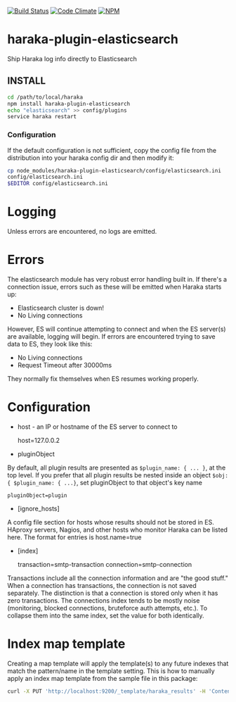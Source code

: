 [![Build Status][ci-img]][ci-url]
[![Code Climate][clim-img]][clim-url]
[![NPM][npm-img]][npm-url]

# haraka-plugin-elasticsearch

Ship Haraka log info directly to Elasticsearch

## INSTALL

```sh
cd /path/to/local/haraka
npm install haraka-plugin-elasticsearch
echo "elasticsearch" >> config/plugins
service haraka restart
```

### Configuration

If the default configuration is not sufficient, copy the config file from the distribution into your haraka config dir and then modify it:

```sh
cp node_modules/haraka-plugin-elasticsearch/config/elasticsearch.ini
config/elasticsearch.ini
$EDITOR config/elasticsearch.ini
```

# Logging

Unless errors are encountered, no logs are emitted.

# Errors

The elasticsearch module has very robust error handling built in. If there's a
connection issue, errors such as these will be emitted when Haraka starts
up:

- Elasticsearch cluster is down!
- No Living connections

However, ES will continue attempting to connect and when the ES server(s) are
available, logging will begin. If errors are encountered trying to save data
to ES, they look like this:

- No Living connections
- Request Timeout after 30000ms

They normally fix themselves when ES resumes working properly.

# Configuration

- host - an IP or hostname of the ES server to connect to

  host=127.0.0.2

- pluginObject

By default, all plugin results are presented as `$plugin_name: { ... }`, at
the top level. If you prefer that all plugin results be nested inside an
object `$obj: { $plugin_name: { ...}`, set pluginObject to that object's key name

    pluginObject=plugin

- [ignore_hosts]

A config file section for hosts whose results should not be stored in
ES. HAproxy servers, Nagios, and other hosts who monitor Haraka can be listed
here. The format for entries is host.name=true

- [index]

  transaction=smtp-transaction
  connection=smtp-connection

Transactions include all the connection information and are "the good stuff."
When a connection has transactions, the connection is not saved separately.
The distinction is that a connection is stored only when it has zero
transactions. The connections index tends to be mostly noise (monitoring,
blocked connections, bruteforce auth attempts, etc.). To collapse them into
the same index, set the value for both identically.

# Index map template

Creating a map template will apply the template(s) to any future indexes that
match the pattern/name in the template setting. This is how to manually apply
an index map template from the sample file in this package:

```sh
curl -X PUT 'http://localhost:9200/_template/haraka_results' -H 'Content-Type: application/json' -d @index-template/v8.json
```

<!-- leave these buried at the bottom of the document -->

[ci-img]: https://github.com/haraka/haraka-plugin-elasticsearch/actions/workflows/ci.yml/badge.svg
[ci-url]: https://github.com/haraka/haraka-plugin-elasticsearch/actions/workflows/ci.yml
[clim-img]: https://codeclimate.com/github/haraka/haraka-plugin-elasticsearch/badges/gpa.svg
[clim-url]: https://codeclimate.com/github/haraka/haraka-plugin-elasticsearch
[npm-img]: https://nodei.co/npm/haraka-plugin-elasticsearch.png
[npm-url]: https://www.npmjs.com/package/haraka-plugin-elasticsearch
